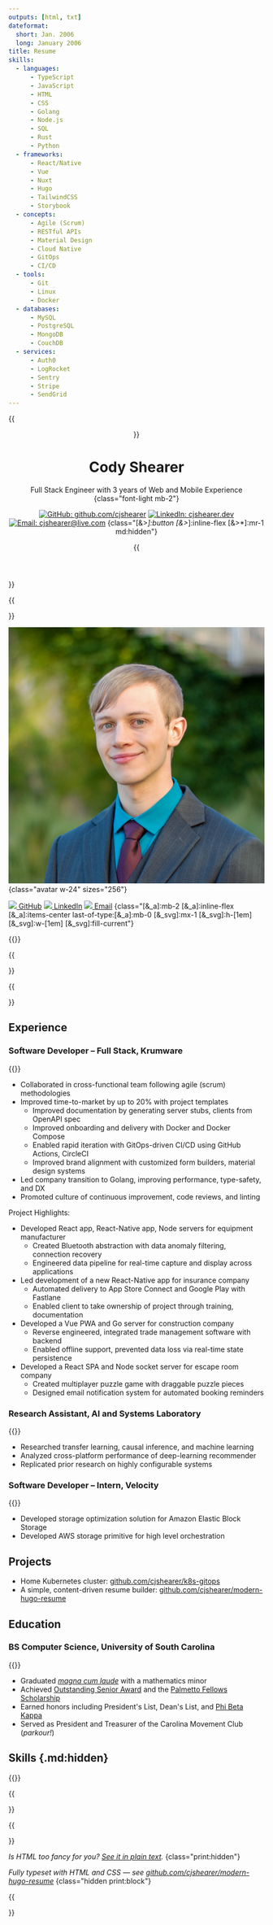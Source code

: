 ```yaml
---
outputs: [html, txt]
dateformat:
  short: Jan. 2006
  long: January 2006
title: Resume
skills:
  - languages:
      - TypeScript
      - JavaScript
      - HTML
      - CSS
      - Golang
      - Node.js
      - SQL
      - Rust
      - Python
  - frameworks:
      - React/Native
      - Vue
      - Nuxt
      - Hugo
      - TailwindCSS
      - Storybook
  - concepts:
      - Agile (Scrum)
      - RESTful APIs
      - Material Design
      - Cloud Native
      - GitOps
      - CI/CD
  - tools:
      - Git
      - Linux
      - Docker
  - databases:
      - MySQL
      - PostgreSQL
      - MongoDB
      - CouchDB
  - services:
      - Auth0
      - LogRocket
      - Sentry
      - Stripe
      - SendGrid
---
```


{{<header class="text-center md:text-left">}}

# Cody Shearer

Full Stack Engineer with 3 years of Web and Mobile Experience
{class="font-light mb-2"}

[![GitHub: github.com/cjshearer](svgs/brands/github.svg)](https://github.com/cjshearer "GitHub")
[![LinkedIn: cjshearer.dev](svgs/brands/linkedin.svg)](https://linkedin.com/in/cjshearer "LinkedIn")
[![Email: cjshearer@live.com](svgs/solid/envelope.svg)](mailto:cjshearer@live.com "Email")
{class="[&>*]:button [&>*]:inline-flex [&>*]:mr-1 md:hidden"}

{{</header>}}

{{<aside class="not-prose gap-4">}}

![](avatar.jpg "A close-up photo of me wearing a suit and tie")
{class="avatar w-24" sizes="256"}

[![](svgs/brands/github.svg) GitHub](https://github.com/cjshearer)
[![](svgs/brands/linkedin.svg) LinkedIn](https://linkedin.com/in/cjshearer)
[![](svgs/solid/envelope.svg) Email](mailto:cjshearer@live.com)
{class="[&_a]:mb-2 [&_a]:inline-flex [&_a]:items-center last-of-type:[&_a]:mb-0 [&_svg]:mx-1 [&_svg]:h-[1em] [&_svg]:w-[1em] [&_svg]:fill-current"}

{{<skills layout="vertical">}}

{{</aside>}}

{{<main>}}

## Experience

### Software Developer – Full Stack, Krumware

{{<date-range start="2021-03-29" end="2023-10-20">}}

- Collaborated in cross-functional team following agile (scrum) methodologies
- Improved time-to-market by up to 20% with project templates
  - Improved documentation by generating server stubs, clients from OpenAPI spec
  - Improved onboarding and delivery with Docker and Docker Compose
  - Enabled rapid iteration with GitOps-driven CI/CD using GitHub Actions, CircleCI
  - Improved brand alignment with customized form builders, material design systems
- Led company transition to Golang, improving performance, type-safety, and DX
- Promoted culture of continuous improvement, code reviews, and linting

Project Highlights:

- Developed React app, React-Native app, Node servers for equipment manufacturer
  - Created Bluetooth abstraction with data anomaly filtering, connection recovery
  - Engineered data pipeline for real-time capture and display across applications
- Led development of a new React-Native app for insurance company
  - Automated delivery to App Store Connect and Google Play with Fastlane
  - Enabled client to take ownership of project through training, documentation
- Developed a Vue PWA and Go server for construction company
  - Reverse engineered, integrated trade management software with backend
  - Enabled offline support, prevented data loss via real-time state persistence
- Developed a React SPA and Node socket server for escape room company
  - Created multiplayer puzzle game with draggable puzzle pieces
  - Designed email notification system for automated booking reminders

### Research Assistant, AI and Systems Laboratory

{{<date-range start="2020-08-01" end="2021-04-01">}}

- Researched transfer learning, causal inference, and machine learning
- Analyzed cross-platform performance of deep-learning recommender
- Replicated prior research on highly configurable systems

### Software Developer – Intern, Velocity

{{<date-range start="2018-06-01" end="2018-08-01">}}

- Developed storage optimization solution for Amazon Elastic Block Storage
- Developed AWS storage primitive for high level orchestration

## Projects

- Home Kubernetes cluster: [github.com/cjshearer/k8s-gitops](https://github.com/cjshearer/k8s-gitops)
- A simple, content-driven resume builder: [github.com/cjshearer/modern-hugo-resume](https://github.com/cjshearer/modern-hugo-resume)

## Education

### BS Computer Science, University of South Carolina

{{<date-range start="2017-08-17" end="2021-05-06">}}

- Graduated [_magna cum laude_](pdf/usc-diploma.pdf) with a mathematics minor
- Achieved [Outstanding Senior Award](https://sc.edu/about/offices_and_divisions/leadership_and_service_center/awards_and_recognition/senior-awards/index.php) and the [Palmetto Fellows Scholarship](https://sc.edu/about/offices_and_divisions/financial_aid/scholarships/scholarships_for_sc_residents/palmetto_fellows/index.php)
- Earned honors including President's List, Dean's List, and [Phi Beta Kappa](https://www.pbk.org/About)
- Served as President and Treasurer of the Carolina Movement Club (_parkour!_)

## Skills {.md:hidden}

{{<skills class="md:hidden">}}

{{</main>}}

{{<footer class="text-center">}}

_Is HTML too fancy for you? [See it in plain text](/index.txt)._
{class="print:hidden"}

_Fully typeset with HTML and CSS — see [github.com/cjshearer/modern-hugo-resume](https://github.com/cjshearer/modern-hugo-resume)_
{class="hidden print:block"}

{{</footer>}}
